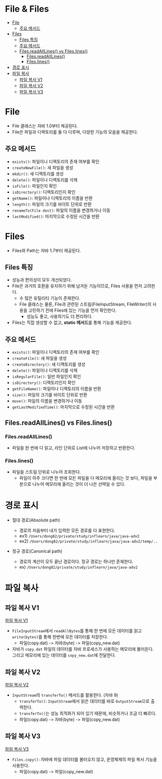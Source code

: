 # File & Files

<!-- TOC -->

* [File](#file)
  * [주요 메서드](#주요-메서드)
* [Files](#files)
  * [Files 특징](#files-특징)
  * [주요 메서드](#주요-메서드-1)
  * [Files.readAllLines() vs Files.lines()](#filesreadalllines-vs-fileslines)
    * [Files.readAllLines()](#filesreadalllines)
    * [Files.lines()](#fileslines)
* [경로 표시](#경로-표시)
* [파일 복사](#파일-복사)
  * [파일 복사 V1](#파일-복사-v1)
  * [파일 복사 V2](#파일-복사-v2)
  * [파일 복사 V3](#파일-복사-v3)

<!-- TOC -->

# File

* File 클래스는 자바 1.0부터 제공된다.
* File은 파일과 디렉토리를 둘 다 다루며, 다양한 기능의 모음을 제공한다.

## 주요 메서드

* `exists()`: 파일이나 디렉토리의 존재 여부를 확인
* `createNewFile()`: 새 파일을 생성
* `mkdir()`: 새 디랙토리를 생성
* `delete()`: 파일이나 디렉토리를 삭제
* `isFile()`: 파일인지 확인
* `isDirectory()`: 디렉토리인지 확인
* `getName()`: 파일이나 디렉토리의 이름을 반환
* `length()`: 파일의 크기를 바이트 단위로 반환
* `renameTo(File dest)`: 파일의 이름을 변경하거나 이동
* `lastModified()`: 마지막으로 수정된 시간을 반환

# Files

* Files와 Path는 자바 1.7부터 제공된다.

## Files 특징

* 성능과 편의성이 모두 개선되었다.
* File은 과거의 호환을 유지하기 위해 남겨둔 기능이므로, Files 사용을 먼저 고려한다.
  * 수 많은 유틸리티 기능이 존재한다.
  * File 클래스는 물론, File과 관련된 스트림(FileInputStream, FileWriter)의 사용을 고민하기 전에 Files에 있는 기능을 먼저 확인한다.
    * 성능도 좋고, 사용하기도 더 편리하다.
* Files는 직접 생성할 수 없고, **static 메서드**를 통해 기능을 제공한다.

## 주요 메서드

* `exists()`: 파일이나 디렉토리의 존재 여부를 확인
* `createFile()`: 새 파일을 생성
* `createDirectory()`: 새 디랙토리를 생성
* `delete()`: 파일이나 디렉토리를 삭제
* `isRegularFile()`: 일반 파일인지 확인
* `isDirectory()`: 디렉토리인지 확인
* `getFileName()`: 파일이나 디렉토리의 이름을 반환
* `size()`: 파일의 크기를 바이트 단위로 반환
* `move()`: 파일의 이름을 변경하거나 이동
* `getLastModifiedTime()`: 마지막으로 수정된 시간을 반환

## Files.readAllLines() vs Files.lines()

### Files.readAllLines()

* 파일을 한 번에 다 읽고, 라인 단위로 List에 나누어 저장하고 반환한다.

### Files.lines()

* 파일을 스트림 단위로 나누어 조회한다.
  * 파일이 아주 크다면 한 번에 모든 파일을 다 메모리에 올리는 것 보다, 파일을 부분으로 나누어 메모리에 올리는 것이 더 나은 선택일 수 있다.

# 경로 표시

* 절대 경로(Absolute path)
  * 경로의 처음부터 내가 입력한 모든 경로를 다 표현한다.
  * ex1) `/Users/dong82/private/study/inflearn/java/java-adv2`
  * ex2) `/Users/dong82/private/study/inflearn/java/java-adv2/temp/..`

* 정규 경로(Canonical path)
  * 경로의 계산이 모두 끝난 경로이다. 정규 경로는 하나만 존재한다.
  * ex) `/Users/dong82/private/study/inflearn/java/java-adv2`

# 파일 복사

## 파일 복사 V1

[파일 복사 V1](files/codes/files/FileCopyV1.md)

* `FileInputStream`에서 `readAllBytes`를 통해 한 번에 모든 데이터를 읽고 `write(bytes)`를 통해 한번에 모든 데이터를 저장한다.
  * 파일(copy.dat) -> 자바(byte) -> 파일(copy_new.dat)
* 자바가 `copy.dat` 파일의 데이터를 자바 프로세스가 사용하는 메모리에 불러온다. 그리고 메모리에 있는 데이터를 `copy_new.dat`에 전달한다.

## 파일 복사 V2

[파일 복사 V2](files/codes/files/FileCopyV2.md)

* `InputStream`의 `transferTo()` 메서드를 활용한다. (자바 9)
  * `transferTo()`: `InputStream`에서 읽은 데이터를 바로 `OutputStream`으로 출력한다.
  * `transferTo()`는 성능 최적화가 되어 있기 때문에, 비슷하거나 조금 더 빠르다.
  * 파일(copy.dat) -> 자바(byte) -> 파일(copy_new.dat)

## 파일 복사 V3

[파일 복사 V3](files/codes/files/FileCopyV3.md)

* `Files.copy()`: 자바에 파일 데이터를 불러오지 않고, 운영체제의 파일 복사 기능을 사용한다.
  * 파일(copy.dat) -> 파일(copy_new.dat)